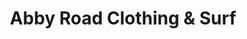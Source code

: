 ---
title: "Abby Road Clothing & Surf"
url: /kaikoura/abby-road-clothing-and-surf/
shop: clothes
---